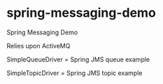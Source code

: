 spring-messaging-demo
=====================

Spring Messaging Demo

Relies upon ActiveMQ

SimpleQueueDriver = Spring JMS queue example

SimpleTopicDriver = Spring JMS topic example
